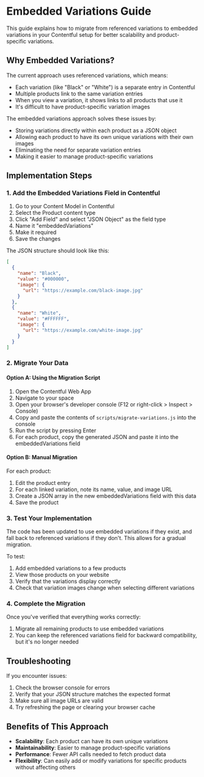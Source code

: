 # Embedded Variations Guide

This guide explains how to migrate from referenced variations to embedded variations in your Contentful setup for better scalability and product-specific variations.

## Why Embedded Variations?

The current approach uses referenced variations, which means:
- Each variation (like "Black" or "White") is a separate entry in Contentful
- Multiple products link to the same variation entries
- When you view a variation, it shows links to all products that use it
- It's difficult to have product-specific variation images

The embedded variations approach solves these issues by:
- Storing variations directly within each product as a JSON object
- Allowing each product to have its own unique variations with their own images
- Eliminating the need for separate variation entries
- Making it easier to manage product-specific variations

## Implementation Steps

### 1. Add the Embedded Variations Field in Contentful

1. Go to your Content Model in Contentful
2. Select the Product content type
3. Click "Add Field" and select "JSON Object" as the field type
4. Name it "embeddedVariations"
5. Make it required
6. Save the changes

The JSON structure should look like this:
```json
[
  {
    "name": "Black",
    "value": "#000000",
    "image": {
      "url": "https://example.com/black-image.jpg"
    }
  },
  {
    "name": "White",
    "value": "#FFFFFF",
    "image": {
      "url": "https://example.com/white-image.jpg"
    }
  }
]
```

### 2. Migrate Your Data

#### Option A: Using the Migration Script

1. Open the Contentful Web App
2. Navigate to your space
3. Open your browser's developer console (F12 or right-click > Inspect > Console)
4. Copy and paste the contents of `scripts/migrate-variations.js` into the console
5. Run the script by pressing Enter
6. For each product, copy the generated JSON and paste it into the embeddedVariations field

#### Option B: Manual Migration

For each product:
1. Edit the product entry
2. For each linked variation, note its name, value, and image URL
3. Create a JSON array in the new embeddedVariations field with this data
4. Save the product

### 3. Test Your Implementation

The code has been updated to use embedded variations if they exist, and fall back to referenced variations if they don't. This allows for a gradual migration.

To test:
1. Add embedded variations to a few products
2. View those products on your website
3. Verify that the variations display correctly
4. Check that variation images change when selecting different variations

### 4. Complete the Migration

Once you've verified that everything works correctly:
1. Migrate all remaining products to use embedded variations
2. You can keep the referenced variations field for backward compatibility, but it's no longer needed

## Troubleshooting

If you encounter issues:
1. Check the browser console for errors
2. Verify that your JSON structure matches the expected format
3. Make sure all image URLs are valid
4. Try refreshing the page or clearing your browser cache

## Benefits of This Approach

- **Scalability**: Each product can have its own unique variations
- **Maintainability**: Easier to manage product-specific variations
- **Performance**: Fewer API calls needed to fetch product data
- **Flexibility**: Can easily add or modify variations for specific products without affecting others
